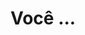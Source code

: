 <!DOCTYPE html>
<html lang="pt-br">
<head>
<meta charset="UTF-8">
<meta name="viewport" content="width=device-width, initial-scale=1.0">
<link rel="stylesheet" href="style.css">
  <script src="script.js">
  const caixaPrincipal = document.querySelector(".caixa-principal");
  const caixaPerguntas = document.querySelector(".caixa-perguntas");
  const caixaAlternativas = document.querySelector(".caixa-alternativas");
  const caixaResultado = document.querySelector(".caixa-resultado");
  const textoResultado = document.querySelector(".texto-resultado");
  const perguntas = [
    "Pergunta 1",
    "Pergunta 2"
];
const perguntas = [
    enunciado: "Pergunta 1",
    alternativas: [
        "Alternativa 1",
        "Alternativa 2"
    ]

    "Pergunta 2"
];
const perguntas = [
    {
        enunciado: "Pergunta 1",
        alternativas: [
            "Alternativa 1",
            "Alternativa 2"
            ]
    }
    "Pergunta 2"
]; 
const perguntas = [
    {
        enunciado: "Pergunta 1",
        alternativas: [
            "Alternativa 1",
            "Alternativa 2"
        ]
    },
    {
        enunciado: "Pergunta 2",
        alternativas: [
            "Alternativa 1",
            "Alternativa 2"
        ]
    }
]; 
const perguntas = [
    enunciado: "Pergunta 1",
    alternativas: [
"Alternativa 1",
"Alternativa 2"
]
   ];`
const perguntas = [
    {
        enunciado: "Pergunta 1",
        alternativas: [
            "Alternativa 1",
            "Alternativa 2"
        ]
    },
    {
        enunciado: "Pergunta 2",
        alternativas: [
            "Alternativa 1",
            "Alternativa 2"
        ]
    }
];
{
    enunciado: "Pergunta 1",
    alternativas: [
        "Alternativa 1",
        "Aternativa 2"
    ]
}
const perguntas = [
    {
        enunciado: "Assim que saiu da escola você se depara com uma nova tecnologia, um chat que consegue responder todas as dúvidas que uma pessoa pode ter, ele também gera imagens e áudios hiper-realistas. Qual o primeiro pensamento?",
        alternativas: [
            "Isso é assustador!",
            "Isso é maravilhoso!"
        ]
    },
    {
        enunciado: "Com a descoberta desta tecnologia, chamada Inteligência Artificial, uma professora de tecnologia da escola decidiu fazer uma sequência de aulas sobre esta tecnologia. No fim de uma aula ela pede que você escreva um trabalho sobre o uso de IA em sala de aula. Qual atitude você toma?",
        alternativas: [
            "Utiliza uma ferramenta de busca na internet que utiliza IA para que ela ajude a encontrar informações relevantes para o trabalho e explique numa linguagem que facilite o entendimento.",
            "Escreve o trabalho com base nas conversas que teve com colegas, algumas pesquisas na internet e conhecimentos próprios sobre o tema."
        ]
    },
    {
        enunciado: "Após a elaboração do trabalho escrito, a professora realizou um debate entre a turma para entender como foi realizada a pesquisa e escrita. Nessa conversa também foi levantado um ponto muito importante: como a IA impacta o trabalho do futuro. Nesse debate, como você se posiciona?
    ",
        alternativas: [
            "Defende a ideia de que a IA pode criar novas oportunidades de emprego e melhorar habilidades humanas.",
            "Me preocupo com as pessoas que perderão seus empregos para máquinas e defendem a importância de proteger os trabalhadores."
        ]
    },
    {
        enunciado: "Ao final da discussão, você precisou criar uma imagem no computador que representasse o que pensa sobre IA. E agora?",
        alternativas: [
            "Criar uma imagem utilizando uma plataforma de design como o Paint.",
            "Criar uma imagem utilizando um gerador de imagem de IA."
        ]
    },
    {
        enunciado: "Você tem um trabalho em grupo de biologia para entregar na semana seguinte, o andamento do trabalho está um pouco atrasado e uma pessoa do seu grupo decidiu fazer com ajuda da IA. O problema é que o trabalho está totalmente igual ao do chat. O que você faz? ",
        alternativas: [
            "Escrever comandos para o chat é uma forma de contribuir com o trabalho, por isso não é um problema utilizar o texto inteiro.",
            "O chat pode ser uma tecnologia muito avançada, mas é preciso manter a atenção pois toda máquina erra, por isso revisar o trabalho e contribuir com as perspectivas pessoais é essencial."
        ]
    }
]
let atual = 0;
let perguntaAtual;
function mostraPergunta() {
    perguntaAtual = perguntas[atual];
}
function mostraPergunta() {
    perguntaAtual = perguntas[atual];
    caixaPerguntas.textContent = perguntaAtual.enunciado;
}
mostraPergunta()
const perguntas = [
    {
        enunciado: "Assim que saiu da escola você se depara com uma nova tecnologia, um chat que consegue responder todas as dúvidas que uma pessoa pode ter, ele também gera imagens e áudios hiper-realistas. Qual o primeiro pensamento?",
        alternativas: [
            "Isso é assustador!",
            "Isso é maravilhoso!"
        ]
    },
    {
        enunciado: "Com a descoberta desta tecnologia, chamada Inteligência Artificial (IA), uma professora de tecnologia da escola decidiu fazer uma sequência de aulas sobre esta tecnologia. No fim de uma aula ela pede que você escreva um trabalho sobre o uso de IA em sala de aula. Qual atitude você toma?",
        alternativas: [
            "Utiliza uma ferramenta de busca na internet que utiliza IA para que ela ajude a encontrar informações relevantes para o trabalho e explique numa linguagem que facilite o entendimento.",
            "Escreve o trabalho com base nas conversas que teve com colegas, algumas pesquisas na internet e conhecimentos próprios sobre o tema.",
        ]
    },
    {
        enunciado: "Após a elaboração do trabalho, a professora realizou um debate entre a turma para entender como foi realizada a pesquisa e escrita. Nessa conversa também foi levantado um ponto muito importante: como a IA impacta o trabalho do futuro. Nesse debate, como você se posiciona?",
        alternativas: [
            "Defende a ideia de que a IA pode criar novas oportunidades de emprego e melhorar habilidades humanas.",
            "Me preocupo com as pessoas que perderão seus empregos para máquinas e defendem a importância de proteger os trabalhadores."
        ]
    },
    {
        enunciado: "Ao final da discussão, você precisou criar uma imagem no computador que representasse o que pensa sobre IA. E agora?",
        alternativas: [
            "Criar uma imagem utilizando uma plataforma de design como o Paint.",
            "Criar uma imagem utilizando um gerador de imagem de IA."
        ]
    },
    {
        enunciado: "Você tem um trabalho em grupo de biologia para entregar na semana seguinte, o andamento do trabalho está um pouco atrasado e uma pessoa do seu grupo decidiu fazer com ajuda de uma IA. O problema é que o trabalho está totalmente igual ao do chat. O que você faz?",
        alternativas: [
           "Escrever comandos para o chat é uma forma de contribuir com o trabalho, por isso não é um problema utilizar o texto inteiro.",
            "O chat pode ser uma tecnologia muito avançada, mas é preciso manter a atenção pois toda máquina erra, por isso revisar o trabalho e contribuir com as perspectivas pessoais é essencial."
        ]
    },
];
let atual = 0;
let perguntaAtual;
function mostraPergunta() {
    perguntaAtual = perguntas[atual];
}
function mostraPergunta() {
    perguntaAtual = perguntas[atual];
    caixaPerguntas.textContent = perguntaAtual.enunciado;
}
mostraPergunta()

  </script>
<title>Você ...</title>
</head>
<body>
<div class="caixa-principal">
<h1>Você ...</h1>
</div>
</body>
</html>

